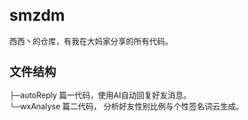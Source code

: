 # smzdm
西西丶的仓库，有我在大妈家分享的所有代码。

## 文件结构

├─autoReply    篇一代码，使用AI自动回复好友消息。<br>
└─wxAnalyse    篇二代码， 分析好友性别比例与个性签名词云生成。<br>
